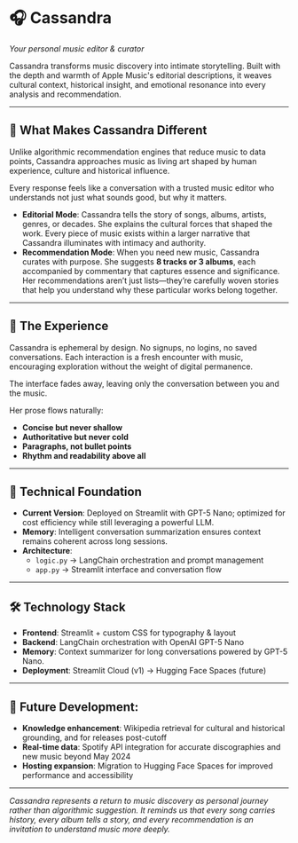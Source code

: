 # 🎧 Cassandra
*Your personal music editor & curator*

Cassandra transforms music discovery into intimate storytelling. Built with the depth and warmth of Apple Music's editorial descriptions, it weaves cultural context, historical insight, and emotional resonance into every analysis and recommendation.

---

## 🌟 What Makes Cassandra Different

Unlike algorithmic recommendation engines that reduce music to data points, Cassandra approaches music as living art shaped by human experience, culture and historical influence.  

Every response feels like a conversation with a trusted music editor who understands not just what sounds good, but why it matters.

- **Editorial Mode**: Cassandra tells the story of songs, albums, artists, genres, or decades. She explains the cultural forces that shaped the work. Every piece of music exists within a larger narrative that Cassandra illuminates with intimacy and authority.  
- **Recommendation Mode**: When you need new music, Cassandra curates with purpose. She suggests **8 tracks or 3 albums**, each accompanied by commentary that captures essence and significance. Her recommendations aren’t just lists—they’re carefully woven stories that help you understand why these particular works belong together.

---

## 💫 The Experience

Cassandra is ephemeral by design. No signups, no logins, no saved conversations. Each interaction is a fresh encounter with music, encouraging exploration without the weight of digital permanence.  

The interface fades away, leaving only the conversation between you and the music. 

Her prose flows naturally:
- **Concise but never shallow**  
- **Authoritative but never cold**  
- **Paragraphs, not bullet points**  
- **Rhythm and readability above all**  

---

## 🧠 Technical Foundation

- **Current Version**: Deployed on Streamlit with GPT-5 Nano; optimized for cost efficiency while still leveraging a powerful LLM.
- **Memory**: Intelligent conversation summarization ensures context remains coherent across long sessions.  
- **Architecture**:  
  - `logic.py` → LangChain orchestration and prompt management  
  - `app.py` → Streamlit interface and conversation flow    

---

## 🛠️ Technology Stack

- **Frontend**: Streamlit + custom CSS for typography & layout  
- **Backend**: LangChain orchestration with OpenAI GPT-5 Nano
- **Memory**: Context summarizer for long conversations powered by GPT-5 Nano. 
- **Deployment**: Streamlit Cloud (v1) → Hugging Face Spaces (future)  

---

## 🔮 Future Development:  
- **Knowledge enhancement**: Wikipedia retrieval for cultural and historical grounding, and for releases post-cutoff 
- **Real-time data**: Spotify API integration for accurate discographies and new music beyond May 2024
- **Hosting expansion**: Migration to Hugging Face Spaces for improved performance and accessibility

---

*Cassandra represents a return to music discovery as personal journey rather than algorithmic suggestion. It reminds us that every song carries history, every album tells a story, and every recommendation is an invitation to understand music more deeply.*  
